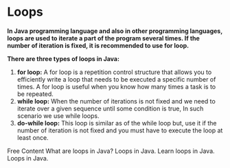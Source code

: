 # Loops
**In Java programming language and also in other programming languages, loops are used to iterate a part of the program several times. If the number of iteration is fixed, it is recommended to use for loop.**

**There are three types of loops in Java:**
1. **for loop:** A for loop is a repetition control structure that allows you to efficiently write a loop that needs to be executed a specific number of times. A for loop is useful when you know how many times a task is to be repeated.
2. **while loop:** When the number of iterations is not fixed and we need to iterate over a given sequence until some condition is true, In such scenario we use while loops.
3. **do-while loop:** This loop is similar as of the while loop but, use it if the number of iteration is not fixed and you must have to execute the loop at least once.

<ResourceGroupTitle>Free Content</ResourceGroupTitle>
<BadgeLink colorScheme='yellow' badgeText='Read' href='https://www.javatpoint.com/java-for-loop'>What are loops in Java?</BadgeLink>
<BadgeLink colorScheme='yellow' badgeText='Read' href='https://www.programiz.com/java-programming/for-loop#:~:text=In%20computer%20programming%2C%20loops%20are,you%20can%20use%20a%20loop.'> Loops in Java.</BadgeLink>
<BadgeLink badgeText='Watch' href='https://www.youtube.com/watch?v=XHgC6Md8L9o'>Learn loops in Java.</BadgeLink>
<BadgeLink badgeText='Watch' href='https://www.youtube.com/watch?v=0r1SfRoLuzU'>Loops in Java.</BadgeLink>
